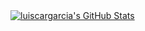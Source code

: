   <a href="https://awesome-github-stats.azurewebsites.net/index.html??cardType=level&theme=calm&preferLogin=true">
  <img  alt="luiscargarcia's GitHub Stats" src="https://awesome-github-stats.azurewebsites.net/user-stats/luiscargarcia?cardType=level&theme=calm&preferLogin=true" />
  </a>
